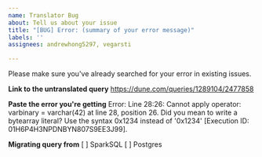 ```yaml
---
name: Translator Bug
about: Tell us about your issue
title: "[BUG] Error: (summary of your error message)"
labels: ''
assignees: andrewhong5297, vegarsti

---
```


Please make sure you've already searched for your error in existing issues.

**Link to the untranslated query**
https://dune.com/queries/1289104/2477858

**Paste the error you're getting**
Error: Line 28:26: Cannot apply operator: varbinary = varchar(42) at line 28, position 26. Did you mean to write a bytearray literal? Use the syntax 0x1234 instead of '0x1234' [Execution ID: 01H6P4H3NPDNBYN807S9EE3J99].

**Migrating query from**
[ ] SparkSQL
[ ] Postgres
